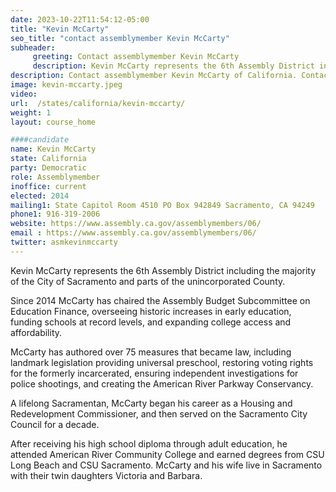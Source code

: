 ```yaml
---
date: 2023-10-22T11:54:12-05:00
title: "Kevin McCarty"
seo_title: "contact assemblymember Kevin McCarty"
subheader:
     greeting: Contact assemblymember Kevin McCarty
     description: Kevin McCarty represents the 6th Assembly District including the majority of the City of Sacramento and parts of the unincorporated County.
description: Contact assemblymember Kevin McCarty of California. Contact information for Kevin McCarty includes email address, phone number, and mailing address.
image: kevin-mccarty.jpeg
video:
url:  /states/california/kevin-mccarty/
weight: 1
layout: course_home

####candidate
name: Kevin McCarty
state: California
party: Democratic
role: Assemblymember
inoffice: current
elected: 2014
mailing1: State Capitol Room 4510 PO Box 942849 Sacramento, CA 94249
phone1: 916-319-2006
website: https://www.assembly.ca.gov/assemblymembers/06/
email : https://www.assembly.ca.gov/assemblymembers/06/
twitter: asmkevinmccarty
---
```


Kevin McCarty represents the 6th Assembly District including the majority of the City of Sacramento and parts of the unincorporated County.

Since 2014 McCarty has chaired the Assembly Budget Subcommittee on Education Finance, overseeing historic increases in early education, funding schools at record levels, and expanding college access and affordability.

McCarty has authored over 75 measures that became law, including landmark legislation providing universal preschool, restoring voting rights for the formerly incarcerated, ensuring independent investigations for police shootings, and creating the American River Parkway Conservancy.

A lifelong Sacramentan, McCarty began his career as a Housing and Redevelopment Commissioner, and then served on the Sacramento City Council for a decade.

After receiving his high school diploma through adult education, he attended American River Community College and earned degrees from CSU Long Beach and CSU Sacramento. McCarty and his wife live in Sacramento with their twin daughters Victoria and Barbara.

